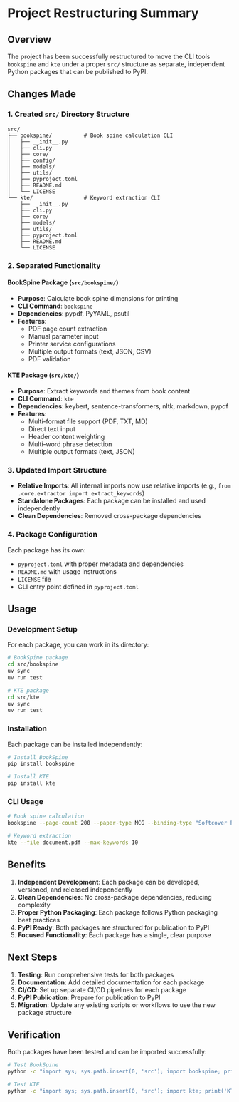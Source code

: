 # Project Restructuring Summary

## Overview

The project has been successfully restructured to move the CLI tools `bookspine` and `kte` under a proper `src/` structure as separate, independent Python packages that can be published to PyPI.

## Changes Made

### 1. Created `src/` Directory Structure

```
src/
├── bookspine/          # Book spine calculation CLI
│   ├── __init__.py
│   ├── cli.py
│   ├── core/
│   ├── config/
│   ├── models/
│   ├── utils/
│   ├── pyproject.toml
│   ├── README.md
│   └── LICENSE
└── kte/                # Keyword extraction CLI
    ├── __init__.py
    ├── cli.py
    ├── core/
    ├── models/
    ├── utils/
    ├── pyproject.toml
    ├── README.md
    └── LICENSE
```

### 2. Separated Functionality

#### BookSpine Package (`src/bookspine/`)

- **Purpose**: Calculate book spine dimensions for printing
- **CLI Command**: `bookspine`
- **Dependencies**: pypdf, PyYAML, psutil
- **Features**:
  - PDF page count extraction
  - Manual parameter input
  - Printer service configurations
  - Multiple output formats (text, JSON, CSV)
  - PDF validation

#### KTE Package (`src/kte/`)

- **Purpose**: Extract keywords and themes from book content
- **CLI Command**: `kte`
- **Dependencies**: keybert, sentence-transformers, nltk, markdown, pypdf
- **Features**:
  - Multi-format file support (PDF, TXT, MD)
  - Direct text input
  - Header content weighting
  - Multi-word phrase detection
  - Multiple output formats (text, JSON)

### 3. Updated Import Structure

- **Relative Imports**: All internal imports now use relative imports (e.g., `from .core.extractor import extract_keywords`)
- **Standalone Packages**: Each package can be installed and used independently
- **Clean Dependencies**: Removed cross-package dependencies

### 4. Package Configuration

Each package has its own:

- `pyproject.toml` with proper metadata and dependencies
- `README.md` with usage instructions
- `LICENSE` file
- CLI entry point defined in `pyproject.toml`

## Usage

### Development Setup

For each package, you can work in its directory:

```bash
# BookSpine package
cd src/bookspine
uv sync
uv run test

# KTE package
cd src/kte
uv sync
uv run test
```

### Installation

Each package can be installed independently:

```bash
# Install BookSpine
pip install bookspine

# Install KTE
pip install kte
```

### CLI Usage

```bash
# Book spine calculation
bookspine --page-count 200 --paper-type MCG --binding-type "Softcover Perfect Bound" --paper-weight 80

# Keyword extraction
kte --file document.pdf --max-keywords 10
```

## Benefits

1. **Independent Development**: Each package can be developed, versioned, and released independently
2. **Clean Dependencies**: No cross-package dependencies, reducing complexity
3. **Proper Python Packaging**: Each package follows Python packaging best practices
4. **PyPI Ready**: Both packages are structured for publication to PyPI
5. **Focused Functionality**: Each package has a single, clear purpose

## Next Steps

1. **Testing**: Run comprehensive tests for both packages
2. **Documentation**: Add detailed documentation for each package
3. **CI/CD**: Set up separate CI/CD pipelines for each package
4. **PyPI Publication**: Prepare for publication to PyPI
5. **Migration**: Update any existing scripts or workflows to use the new package structure

## Verification

Both packages have been tested and can be imported successfully:

```bash
# Test BookSpine
python -c "import sys; sys.path.insert(0, 'src'); import bookspine; print('BookSpine package imported successfully')"

# Test KTE
python -c "import sys; sys.path.insert(0, 'src'); import kte; print('KTE package imported successfully')"
```

